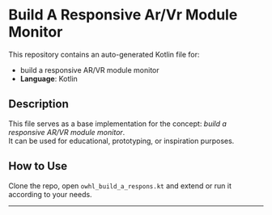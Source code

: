 # Build A Responsive Ar/Vr Module Monitor

This repository contains an auto-generated Kotlin file for:

- build a responsive AR/VR module monitor
- **Language**: Kotlin

## Description

This file serves as a base implementation for the concept: *build a responsive AR/VR module monitor*.  
It can be used for educational, prototyping, or inspiration purposes.

## How to Use

Clone the repo, open `owhl_build_a_respons.kt` and extend or run it according to your needs.

---


